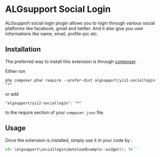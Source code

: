 ALGsupport Social Login
======================
ALGsupport social login plugin allows you to login through various social platforms like facebook, gmail and twitter. And it also give you user informations like name, email, profile-pic etc.

Installation
------------

The preferred way to install this extension is through [composer](http://getcomposer.org/download/).

Either run

```
php composer.phar require --prefer-dist algsupport/yii2-sociallogin "*"
```

or add

```
"algsupport/yii2-sociallogin": "*"
```

to the require section of your `composer.json` file.


Usage
-----

Once the extension is installed, simply use it in your code by  :

```php
<?= \algsupport\sociallogin\AutoloadExample::widget(); ?>```
